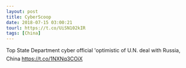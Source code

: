 ```yaml
---
layout: post
title: CyberScoop
date: 2018-07-15 03:00:21
tourl: https://t.co/UiSN102kIR
tags: [China]
---
```

Top State Department cyber official 'optimistic of U.N. deal with Russia, China https://t.co/1NXNq3COiX